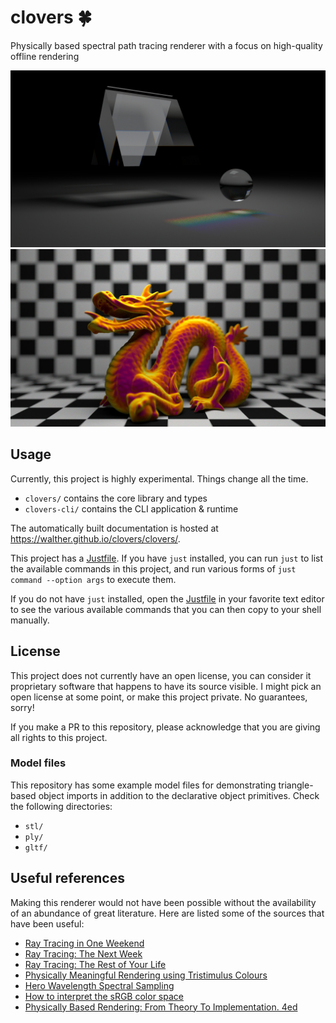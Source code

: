 # clovers 🍀

Physically based spectral path tracing renderer with a focus on high-quality offline rendering

![a giant floating glass prism, a small glass sphere, and lights interacting in a virtual scene. the white light gets split by the prism and throws a spectral rainbow on the gray floor](dispersive.jpg)
![the stanford dragon model rendered in iridescent colors, a subtle blend of orange with a hint of magenta](dragon.jpg)

## Usage

Currently, this project is highly experimental. Things change all the time.

- `clovers/` contains the core library and types
- `clovers-cli/` contains the CLI application & runtime

The automatically built documentation is hosted at <https://walther.github.io/clovers/clovers/>.

This project has a [Justfile](https://github.com/casey/just). If you have `just` installed, you can run `just` to list the available commands in this project, and run various forms of `just command --option args` to execute them.

If you do not have `just` installed, open the [Justfile](./Justfile) in your favorite text editor to see the various available commands that you can then copy to your shell manually.

## License

This project does not currently have an open license, you can consider it proprietary software that happens to have its source visible.
I might pick an open license at some point, or make this project private.
No guarantees, sorry!

If you make a PR to this repository, please acknowledge that you are giving all rights to this project.

### Model files

This repository has some example model files for demonstrating triangle-based object imports in addition to the declarative object primitives. Check the following directories:

- `stl/`
- `ply/`
- `gltf/`

## Useful references

Making this renderer would not have been possible without the availability of an abundance of great literature. Here are listed some of the sources that have been useful:

- [Ray Tracing in One Weekend](https://raytracing.github.io/books/RayTracingInOneWeekend.html)
- [Ray Tracing: The Next Week](https://raytracing.github.io/books/RayTracingTheNextWeek.html)
- [Ray Tracing: The Rest of Your Life](https://raytracing.github.io/books/RayTracingTheRestOfYourLife.html)
- [Physically Meaningful Rendering using Tristimulus Colours](https://doi.org/10.1111/cgf.12676)
- [Hero Wavelength Spectral Sampling](https://doi.org/10.1111/cgf.12419)
- [How to interpret the sRGB color space](https://color.org/chardata/rgb/sRGB.pdf)
- [Physically Based Rendering: From Theory To Implementation. 4ed](https://pbr-book.org/)
